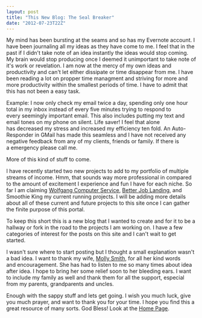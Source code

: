```yaml
---
layout: post
title: "This New Blog: The Seal Breaker"
date: "2012-07-23T22Z"
---
```


<p style="text-align: left;">My mind has been bursting at the seams and so has my Evernote account. I have been journaling all my ideas as they have come to me. I feel that in the past if I didn't take note of an idea instantly the ideas would stop coming. My brain would stop producing once I deemed it unimportant to take note of it's work or revelation. I am now at the mercy of my own ideas and productivity and can't let either dissipate or time disappear from me. I have been reading a lot on propper time managment and striving for more and more productivity within the smallest periods of time. I have to admit that this has not been a easy task.</p>
Example: I now only check my email twice a day, spending only one hour total in my inbox instead of every five minutes trying to respond to every seemingly important email. This also includes putting my text and email tones on my phone on silent. Life saver! I feel that alone has decreased my stress and increased my efficiency ten fold. An Auto-Responder in GMail has made this seamless and I have not received any negative feedback from any of my clients, friends or family. If there is a emergency please call me.

More of this kind of stuff to come.

I have recently started two new projects to add to my portfolio of multiple streams of income. Hmm, that sounds way more professional in compared to the amount of excitement I experience and fun I have for each niche. So far I am claiming <a title="Computer Repair &amp; Productive Computing" href="http://www.wolfgangcomputer.com" target="_blank">Wolfgang Computer Service</a>, <a title="Leadership source and Job Board" href="http://www.betterjoblanding.com" target="_blank">Better Job Landing</a>, and Smoothie King my current running projects. I will be adding more details about all of these current and future projects to this site once I can gather the finite purpose of this portal.

To keep this short this is a new blog that I wanted to create and for it to be a hallway or fork in the road to the projects I am working on. I have a few categories of interest for the posts on this site and I can't wait to get started.

I wasn't sure where to start posting but I thought a small explanation wasn't a bad idea. I want to thank my wife, <a title="Molly Smith's Blog" href="http://www.mollysmith.org" target="_blank">Molly Smith</a>, for all her kind words and encouragement. She has had to listen to me so many times about idea after idea. I hope to bring her some relief soon to her bleeding ears. I want to include my family as well and thank them for all the support, especial from my parents, grandparents and uncles.

Enough with the sappy stuff and lets get going. I wish you much luck, give you much prayer, and want to thank you for your time. I hope you find this a great resource of many sorts. God Bless! Look at the <a title="Home" href="http://www.chancesmith.org/">Home Page</a>.

